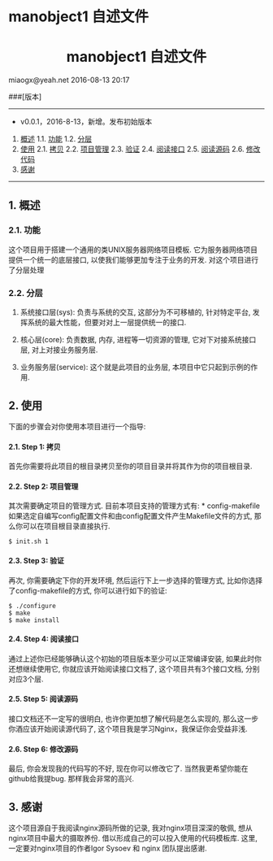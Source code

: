 # manobject1 自述文件
<h1 align="center">manobject1 自述文件</h1>
miaogx@yeah.net
2016-08-13 20:17

###[版本]
- - -
* v0.0.1，2016-8-13，新增。发布初始版本

1. [概述](#概述)
1.1. [功能](#功能)
1.2. [分层](#分层)
2. [使用](#使用)
2.1. [拷贝](#拷贝)
2.2. [项目管理](#项目管理)
2.3. [验证](#验证)
2.4. [阅读接口](#阅读接口)
2.5. [阅读源码](#阅读源码)
2.6. [修改代码](#修改代码)
3. [感谢](#感谢)
- - -

<a name="概述"></a>

## 1\. 概述

<a name="功能"></a>

### 2.1\. 功能

这个项目用于搭建一个通用的类UNIX服务器网络项目模板. 它为服务器网络项目提供一个统一的底层接口, 以使我们能够更加专注于业务的开发.
对这个项目进行了分层处理

### 2.2\. 分层
1. 系统接口层(sys): 负责与系统的交互, 这部分为不可移植的, 针对特定平台, 发挥系统的最大性能，但要对对上一层提供统一的接口.

2. 核心层(core): 负责数据, 内存, 进程等一切资源的管理, 它对下对接系统接口层, 对上对接业务服务层.

3. 业务服务层(service): 这个就是此项目的业务层, 本项目中它只起到示例的作用.


<a name="使用"></a>

## 2\. 使用

下面的步骤会对你使用本项目进行一个指导:

<a name="step1"></a>

#### 2.1\. Step 1: 拷贝

首先你需要将此项目的根目录拷贝至你的项目目录并将其作为你的项目根目录.

<a name="step2"></a>

#### 2.2\. Step 2: 项目管理

其次需要确定项目的管理方式.
	目前本项目支持的管理方式有:
	* config-makefile
	如果选定自编写config配置文件和由config配置文件产生Makefile文件的方式, 那么你可以在项目根目录直接执行.
```
$ init.sh 1
```
<a name="step3"></a>

#### 2.3\. Step 3: 验证

再次, 你需要确定下你的开发环境, 然后运行下上一步选择的管理方式, 比如你选择了config-makefile的方式, 你可以进行如下的验证:
```
$ ./configure
$ make
$ make install
```
<a name="step4"></a>
#### 2.4\. Step 4: 阅读接口

通过上述你已经能够确认这个初始的项目版本至少可以正常编译安装, 如果此时你还想继续使用它, 你就应该开始阅读接口文档了, 这个项目共有3个接口文档, 分别对应3个层. 

<a name="step5"></a>

#### 2.5\. Step 5: 阅读源码

接口文档还不一定写的很明白, 也许你更加想了解代码是怎么实现的, 那么这一步你酒应该开始阅读源代码了, 这个项目我是学习Nginx，我保证你会受益非浅.

<a name="step6"></a>

#### 2.6\. Step 6: 修改源码

最后, 你会发现我的代码写的不好, 现在你可以修改它了. 当然我更希望你能在github给我提bug. 那样我会非常的高兴.

<a name="感谢"></a>

## 3\. 感谢

这个项目源自于我阅读nginx源码所做的记录, 我对nginx项目深深的敬佩, 想从nginx项目中最大的摄取养份. 借以形成自己的可以投入使用的代码模板库. 这里, 一定要对nginx项目的作者Igor Sysoev 和 nginx 团队提出感谢.

